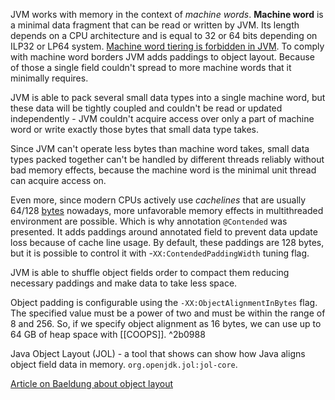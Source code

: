 JVM works with memory in the context of *machine words*. **Machine word** is a minimal data fragment that can be read or written by JVM. Its length depends on a CPU architecture and is equal to 32 or 64 bits depending on ILP32 or LP64 system. <u>Machine word tiering is forbidden in JVM</u>. To comply with machine word borders JVM adds paddings to object layout. Because of those a single field couldn't spread to more machine words that it minimally requires.

JVM is able to pack several small data types into a single machine word, but these data will be tightly coupled and couldn't be read or updated independently - JVM couldn't acquire access over only a part of machine word or write exactly those bytes that small data type takes.

Since JVM can't operate less bytes than machine word takes, small data types packed together can't be handled by different threads reliably without bad memory effects, because the machine word is the minimal unit thread can acquire access on.

Even more, since modern CPUs actively use *cachelines* that are usually 64/128 <u>bytes</u> nowadays, more unfavorable memory effects in multithreaded environment are possible. Which is why annotation `@Contended` was presented. It adds paddings around annotated field to prevent data update loss because of cache line usage. By default, these paddings are 128 bytes, but it is possible to control it with -`XX:ContendedPaddingWidth` tuning flag.

JVM is able to shuffle object fields order to compact them reducing necessary paddings and make data to take less space.

Object padding is configurable using the `-XX:ObjectAlignmentInBytes` flag. The specified value must be a power of two and must be within the range of 8 and 256. So, if we specify object alignment as 16 bytes, we can use up to 64 GB of heap space with [[COOPS]]. ^2b0988

Java Object Layout (JOL) - a tool that shows can show how Java aligns object field data in memory.
`org.openjdk.jol:jol-core`.

[Article on Baeldung about object layout](https://www.baeldung.com/java-memory-layout)
